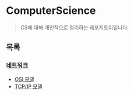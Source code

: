 # ComputerScience
> CS에 대해 개인적으로 정리하는 레포지토리입니다.

## 목록
### [네트워크](./Network)
- [OSI 모델](./Network/OSI_Model.md)
- [TCP/IP 모델](./Network/TCP_IP_Model.md)

